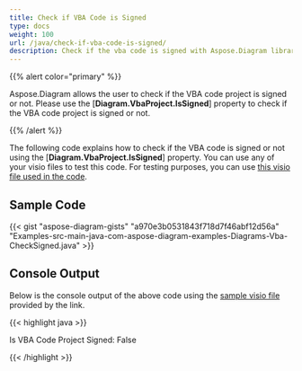 ```yaml
---
title: Check if VBA Code is Signed
type: docs
weight: 100
url: /java/check-if-vba-code-is-signed/
description: Check if the vba code is signed with Aspose.Diagram library.
---
```


{{% alert color="primary" %}}

Aspose.Diagram allows the user to check if the VBA code project is signed or not. Please use the [**Diagram.VbaProject.IsSigned**] property to check if the VBA code project is signed or not.

{{% /alert %}}

The following code explains how to check if the VBA code is signed or not using the [**Diagram.VbaProject.IsSigned**] property. You can use any of your visio files to test this code. For testing purposes, you can use [this visio file used in the code](1.vsdm).

## Sample Code

{{< gist "aspose-diagram-gists" "a970e3b0531843f718d7f46abf12d56a" "Examples-src-main-java-com-aspose-diagram-examples-Diagrams-Vba-CheckSigned.java" >}}

## Console Output

Below is the console output of the above code using the [sample visio file](1out.vsdm) provided by the link.

{{< highlight java >}}

Is VBA Code Project Signed: False

{{< /highlight >}}
